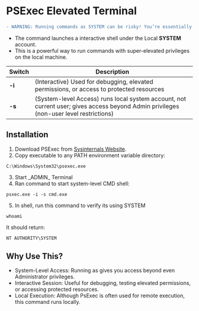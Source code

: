 # PSExec Elevated Terminal

```diff
- WARNING: Running commands as SYSTEM can be risky! You’re essentially bypassing user-level restrictions
```

- The command  launches a interactive shell under the Local **SYSTEM** account. 
- This is a powerful way to run commands with super-elevated privileges on the local machine.

| Switch        | Description
| ------------- | ------------- |
| **-i**  |  (Interactive) Used for debugging, elevated permissions, or access to protected resources |
| **-s** |  (System-level Access) runs local system account, not current user; gives access beyond Admin privileges (non-user level restrictions) |



## Installation
1. Download PSExec from [Sysinternals Website](https://learn.microsoft.com/en-us/sysinternals/downloads/psexec).
2. Copy executable to any PATH environment variable directory:
```
C:\Windows\System32\psexec.exe
```
3. Start \_ADMIN\_ Terminal
4. Ran command to start system-level CMD shell: 
```
psxec.exe -i -s cmd.exe
```
5. In shell, run this command to verify its using SYSTEM
```
whoami
```
It should return:
```
NT AUTHORITY\SYSTEM
```


## Why Use This?
- System-Level Access: Running as  gives you access beyond even Administrator privileges.
- Interactive Session: Useful for debugging, testing elevated permissions, or accessing protected resources.
- Local Execution: Although PsExec is often used for remote execution, this command runs locally.





